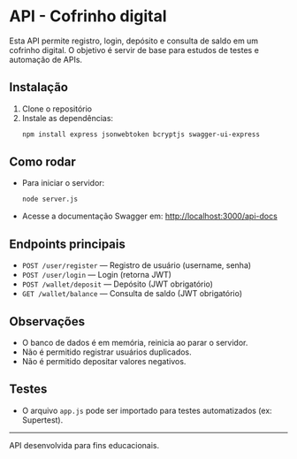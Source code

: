 # API - Cofrinho digital

Esta API permite registro, login, depósito e consulta de saldo em um cofrinho digital. O objetivo é servir de base para estudos de testes e automação de APIs.

## Instalação

1. Clone o repositório
2. Instale as dependências:
   ```bash
   npm install express jsonwebtoken bcryptjs swagger-ui-express
   ```

## Como rodar

- Para iniciar o servidor:
  ```bash
  node server.js
  ```
- Acesse a documentação Swagger em: [http://localhost:3000/api-docs](http://localhost:3000/api-docs)

## Endpoints principais

- `POST /user/register` — Registro de usuário (username, senha)
- `POST /user/login` — Login (retorna JWT)
- `POST /wallet/deposit` — Depósito (JWT obrigatório)
- `GET /wallet/balance` — Consulta de saldo (JWT obrigatório)

## Observações
- O banco de dados é em memória, reinicia ao parar o servidor.
- Não é permitido registrar usuários duplicados.
- Não é permitido depositar valores negativos.

## Testes
- O arquivo `app.js` pode ser importado para testes automatizados (ex: Supertest).

---

API desenvolvida para fins educacionais.
